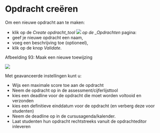 # Opdracht creëren

Om een nieuwe opdracht aan te maken:

* klik op de _Create opdracht\_tool_ ![](../../.gitbook/assets/graphics65%20%283%29.png) _op de \_Opdrachten_ pagina:
* geef je nieuwe opdracht een naam,
* voeg een beschrijving toe \(optioneel\),
* klik op de knop _Validate_.

Afbeelding 93: Maak een nieuwe toewijzing

![](../../.gitbook/assets/graphics66%20%281%29.png)

Met geavanceerde instellingen kunt u:

* Wijs een maximale score toe aan de opdracht
* Neem de opdracht op in de assessment/cijferlijsttool
* kies een deadline voor de opdracht die moet worden voltooid en verzonden
* kies een definitieve einddatum voor de opdracht \(en verberg deze voor studenten\)
* Neem de deadline op in de cursusagenda/kalender.
* Laat studenten hun opdracht rechtstreeks vanuit de opdrachteditor inleveren

